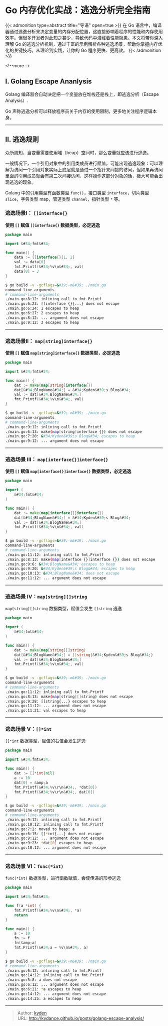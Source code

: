 # Go 内存优化实战：逃逸分析完全指南


{{&lt; admonition type=abstract title=&#34;导语&#34; open=true &gt;}}
在 Go 语言中，编译器通过逃逸分析来决定变量的内存分配位置，这直接影响着程序的性能和内存使用效率。但很多开发者对此知之甚少，导致代码中潜藏着性能隐患。本文将带你深入理解 Go 的逃逸分析机制，通过丰富的示例解析各种逃逸场景，帮助你掌握内存优化的关键技巧。从理论到实践，让你的 Go 程序更快、更高效。
{{&lt; /admonition &gt;}}

&lt;!--more--&gt;

## I. Golang Escape Ananlysis

Golang 编译器会自动决定把一个变量放在堆栈还是栈上，即逃逸分析（Escape Analysis）.

Go 声称逃逸分析可以释放程序员关于内存的使用限制，更多地关注程序逻辑本身。

---

## II. 逃逸规则

众所周知，当变量需要使用堆（heap）空间时，那么变量就应该进行逃逸。

一般情况下，一个引用对象中的引用类成员进行赋值，可能出现逃逸现象：可以理解为访问一个引用对象实际上底层就是通过一个指针来间接的访问，但如果再访问里面的引用成员就会有第二次间接访问，这样操作这部分对象的话，极大可能会出现逃逸的现象。

Golang 中的引用类型有函数类型 `func()`，接口类型 `interface`，切片类型 `slice`，字典类型 map，管道类型 `channel`，指针类型 `*` 等。

### 逃逸场景I： `[]interface{}`

**使用 `[]` 赋值 `[]interface{}` 数据类型，必定逃逸**

```Go
package main

import &#34;fmt&#34;

func main() {
	data := []interface{}{1, 2}
	val := data[0]
	fmt.Printf(&#34;%v\n&#34;, val)
	data[0] = 3
}
```

```Bash
$ go build -v -gcflags=&#39;-m&#39; ./main.go
command-line-arguments
# command-line-arguments
./main.go:8:12: inlining call to fmt.Printf
./main.go:6:23: []interface {}{...} does not escape
./main.go:6:24: 1 escapes to heap
./main.go:6:27: 2 escapes to heap
./main.go:8:12: ... argument does not escape
./main.go:9:12: 3 escapes to heap
```

---

### 逃逸场景II： `map[string]interface{}`

**使用 `[]` 赋值 `map[string]interface{}` 数据类型，必定逃逸**

```Go
package main

import &#34;fmt&#34;

func main() {
	dat := make(map[string]interface{})
	dat[&#34;BlogName&#34;] = &#34;Kyden&#39;s Blog&#34;
	val := dat[&#34;BlogName&#34;]
	fmt.Printf(&#34;%v\n&#34;, val)
}
```

```Bash
$ go build -v -gcflags=&#39;-m&#39; ./main.go
command-line-arguments
# command-line-arguments
./main.go:9:12: inlining call to fmt.Printf
./main.go:6:13: make(map[string]interface {}) does not escape
./main.go:7:20: &#34;Kyden&#39;s Blog&#34; escapes to heap
./main.go:9:12: ... argument does not escape
```

---

### 逃逸场景 III： `map[interface{}]interface{}`

**使用 `[]` 赋值 `map[interface{}]interface{}` 数据类型，必定逃逸**

```Go
package main

import (
	&#34;fmt&#34;
)

func main() {
	dat := make(map[interface{}]interface{})
	dat[&#34;BlogName&#34;] = &#34;Kyden&#39;s Blog&#34;
	val := dat[&#34;BlogName&#34;]
	fmt.Printf(&#34;%v\n&#34;, val)
}
```

```Bash
$ go build -v -gcflags=&#39;-m&#39; ./main.go
command-line-arguments
# command-line-arguments
./main.go:11:12: inlining call to fmt.Printf
./main.go:8:13: make(map[interface {}]interface {}) does not escape
./main.go:9:6: &#34;BlogName&#34; escapes to heap
./main.go:9:20: &#34;Kyden&#39;s Blog&#34; escapes to heap
./main.go:10:13: &#34;BlogName&#34; does not escape
./main.go:11:12: ... argument does not escape
```

---

### 逃逸场景 IV：`map[string][]string`

`map[string][]string` 数据类型，赋值会发生 `[]string` 逃逸

```Go
package main

import (
	&#34;fmt&#34;
)

func main() {
	dat := make(map[string][]string)
	dat[&#34;BlogName&#34;] = []string{&#34;Kyden&#39;s Blog&#34;}
	val := dat[&#34;BlogName&#34;]
	fmt.Printf(&#34;%v\n&#34;, val)
}
```

```Bash
$ go build -v -gcflags=&#39;-m&#39; ./main.go
command-line-arguments
# command-line-arguments
./main.go:11:12: inlining call to fmt.Printf
./main.go:8:13: make(map[string][]string) does not escape
./main.go:9:28: []string{...} escapes to heap
./main.go:11:12: ... argument does not escape
./main.go:11:21: val escapes to heap
```

---

### 逃逸场景 V：`[]*int`

`[]*int` 数据类型，赋值的右值会发生逃逸

```Go
package main

import &#34;fmt&#34;

func main() {
	dat := []*int{nil}
	a := 10
	dat[0] = &amp;a
	fmt.Printf(&#34;%v\r\n&#34;, *dat[0])
	fmt.Printf(&#34;%v\r\n&#34;, dat[0])
}
```

```Bash
$ go build -v -gcflags=&#39;-m&#39; ./main.go
command-line-arguments
# command-line-arguments
./main.go:9:12: inlining call to fmt.Printf
./main.go:10:12: inlining call to fmt.Printf
./main.go:7:2: moved to heap: a
./main.go:6:15: []*int{...} does not escape
./main.go:9:12: ... argument does not escape
./main.go:9:23: *dat[0] escapes to heap
./main.go:10:12: ... argument does not escape
```

---

### 逃逸场景 VI：`func(*int)`

`func(*int)` 数据类型，进行函数赋值，会使传递的形参逃逸

```Go
package main

import &#34;fmt&#34;

func f(a *int) {
	fmt.Printf(&#34;%v\n&#34;, *a)
	return
}

func main() {
	a := 10
	fn := f
	fn(&amp;a)
	fmt.Printf(&#34;a = %v\n&#34;, a)
}
```

```Bash
$ go build -v -gcflags=&#39;-m&#39; ./main.go
# command-line-arguments
./main.go:6:12: inlining call to fmt.Printf
./main.go:14:12: inlining call to fmt.Printf
./main.go:5:8: a does not escape
./main.go:6:12: ... argument does not escape
./main.go:6:21: *a escapes to heap
./main.go:14:12: ... argument does not escape
./main.go:14:25: a escapes to heap
```


---

> Author: [kyden](https://github.com/kydance)  
> URL: http://kydance.github.io/posts/golang-escape-analysis/  

